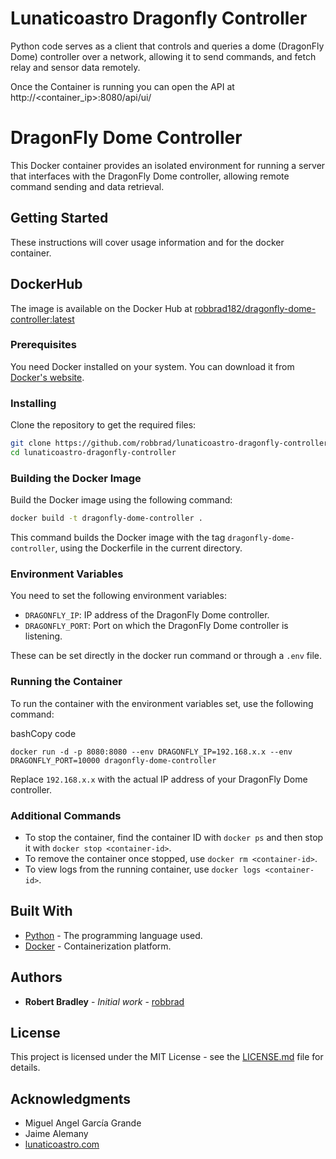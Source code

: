 # Lunaticoastro Dragonfly Controller
Python code serves as a client that controls and queries a dome (DragonFly Dome) controller over a network, allowing it to send commands, and fetch relay and sensor data remotely.

Once the Container is running you can open the API at http://<container_ip>:8080/api/ui/

# DragonFly Dome Controller  
This Docker container provides an isolated environment for running a server that interfaces with the DragonFly Dome controller, allowing remote command sending and data retrieval.  

## Getting Started  

These instructions will cover usage information and for the docker container.  

## DockerHub
The image is available on the Docker Hub at [robbrad182/dragonfly-dome-controller:latest](robbrad182/dragonfly-dome-controller:latest)

### Prerequisites  

You need Docker installed on your system. You can download it from [Docker's website](https://www.docker.com/products/docker-desktop).  

### Installing  
Clone the repository to get the required files:  

```bash 
git clone https://github.com/robbrad/lunaticoastro-dragonfly-controller.git 
cd lunaticoastro-dragonfly-controller
```

### Building the Docker Image

Build the Docker image using the following command:

```bash 
docker build -t dragonfly-dome-controller .
```

This command builds the Docker image with the tag `dragonfly-dome-controller`, using the Dockerfile in the current directory.

### Environment Variables

You need to set the following environment variables:

*   `DRAGONFLY_IP`: IP address of the DragonFly Dome controller.
*   `DRAGONFLY_PORT`: Port on which the DragonFly Dome controller is listening.

These can be set directly in the docker run command or through a `.env` file.

### Running the Container

To run the container with the environment variables set, use the following command:

bashCopy code

`docker run -d -p 8080:8080 --env DRAGONFLY_IP=192.168.x.x --env DRAGONFLY_PORT=10000 dragonfly-dome-controller`

Replace `192.168.x.x` with the actual IP address of your DragonFly Dome controller.

### Additional Commands

*   To stop the container, find the container ID with `docker ps` and then stop it with `docker stop <container-id>`.
*   To remove the container once stopped, use `docker rm <container-id>`.
*   To view logs from the running container, use `docker logs <container-id>`.

Built With
----------

*   [Python](https://www.python.org/) - The programming language used.
*   [Docker](https://www.docker.com/) - Containerization platform.

Authors
-------

*   **Robert Bradley** - _Initial work_ - [robbrad](https://github.com/robbrad)

License
-------

This project is licensed under the MIT License - see the [LICENSE.md](LICENSE.md) file for details.

Acknowledgments
---------------

*   Miguel Angel García Grande
*   Jaime Alemany
*   [lunaticoastro.com](lunaticoastro.com)
